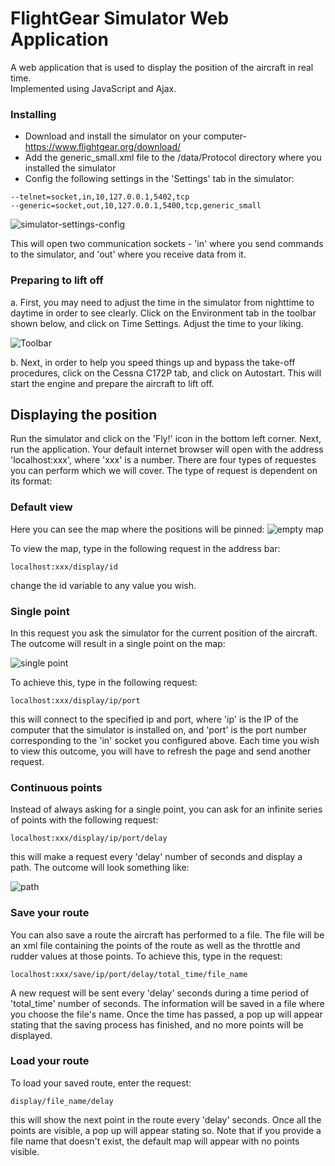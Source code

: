# FlightGear Simulator Web Application
A web application that is used to display the position of the aircraft in real time. <br/>
Implemented using JavaScript and Ajax.

### Installing 
* Download and install the simulator on your computer- https://www.flightgear.org/download/
* Add the  generic_small.xml file to the /data/Protocol directory where you installed the simulator
* Config the following settings in the 'Settings' tab in the simulator:
```
--telnet=socket,in,10,127.0.0.1,5402,tcp
--generic=socket,out,10,127.0.0.1,5400,tcp,generic_small
```
![simulator-settings-config](https://user-images.githubusercontent.com/45856261/58368127-4a489680-7ef1-11e9-81ca-b17badca7f8e.PNG)

This will open two communication sockets - 'in' where you send commands to the simulator, and 'out' where you receive data from it.

### Preparing to lift off
a. First, you may need to adjust the time in the simulator from nighttime to daytime in order to see clearly.
Click on the Environment tab in the toolbar shown below, and click on Time Settings. Adjust the time to your liking.

![Toolbar](https://user-images.githubusercontent.com/45856261/63440757-1241e880-c439-11e9-9623-ed96e7eae199.PNG)

b. Next, in order to help you speed things up and bypass the take-off procedures, click on the Cessna C172P tab, and click on Autostart. This will start the engine and prepare the aircraft to lift off.

## Displaying the position
Run the simulator and click on the 'Fly!' icon in the bottom left corner. Next, run the application. Your default internet browser will open with the address 'localhost:xxx', where 'xxx' is a number. There are four types of requestes you can perform which we will cover.
The type of request is dependent on its format:

### Default view
Here you can see the map where the positions will be pinned: 
![empty map](https://user-images.githubusercontent.com/45856261/63607935-56b9b980-c5dc-11e9-8353-4bc0ceaeec64.PNG)

To view the map, type in the following request in the address bar:
```
localhost:xxx/display/id
```
change the id variable to any value you wish.

### Single point
In this request you ask the simulator for the current position of the aircraft. The outcome will result in a single point on the map:

![single point](https://user-images.githubusercontent.com/45856261/63608172-fb3bfb80-c5dc-11e9-87df-79e2cd8aa5a3.PNG)

To achieve this, type in the following request:
```
localhost:xxx/display/ip/port
```
this will connect to the specified ip and port, where 'ip' is the IP of the computer that the simulator is installed on, and 'port' is the port number corresponding to the 'in' socket you configured above.
Each time you wish to view this outcome, you will have to refresh the page and send another request.

### Continuous points
Instead of always asking for a single point, you can ask for an infinite series of points with the following request:
```
localhost:xxx/display/ip/port/delay
```
this will make a request every 'delay' number of seconds and display a path. The outcome will look something like:

![path](https://user-images.githubusercontent.com/45856261/63609174-435c1d80-c5df-11e9-8c72-9985e3f98c0c.PNG)

### Save your route
You can also save a route the aircraft has performed to a file. The file will be an xml file containing the points of the route as well as the throttle and rudder values at those points. To achieve this, type in the request:
```
localhost:xxx/save/ip/port/delay/total_time/file_name
```
A new request will be sent every 'delay' seconds during a time period of 'total_time' number of seconds. The information will be saved in a file where you choose the file's name.
Once the time has passed, a pop up will appear stating that the saving process has finished, and no more points will be displayed.

### Load your route
To load your saved route, enter the request:
```
display/file_name/delay
```
this will show the next point in the route every 'delay' seconds. Once all the points are visible, a pop up will appear stating so.
Note that if you provide a file name that doesn't exist, the default map will appear with no points visible.
